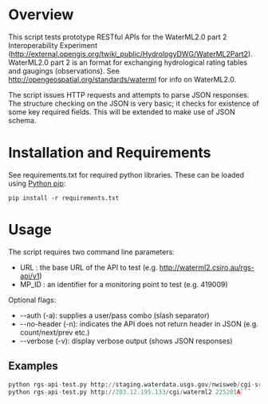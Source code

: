 # Overview

This script tests prototype RESTful APIs for the WaterML2.0 part 2 Interoperability Experiment (http://external.opengis.org/twiki_public/HydrologyDWG/WaterML2Part2). WaterML2.0 part 2 is an format for exchanging hydrological rating tables and gaugings (observations). See http://opengeospatial.org/standards/waterml for info on WaterML2.0. 

The script issues HTTP requests and attempts to parse JSON responses. The structure checking on the JSON is very basic; it checks for existence of some key required fields. This will be extended to make use of JSON schema. 

# Installation and Requirements

See requirements.txt for required python libraries. These can be loaded using [Python pip](https://pypi.python.org/pypi/pip):

``` pip install -r requirements.txt ```

# Usage

The script requires two command line parameters:
* URL : the base URL of the API to test (e.g. http://waterml2.csiro.au/rgs-api/v1)
* MP_ID : an identifier for a monitoring point to test (e.g. 419009)

Optional flags:
* --auth (-a): supplies a user/pass combo (slash separator)
* --no-header (-n): indicates the API does not return header in JSON (e.g.
     count/next/prev etc.)
* --verbose (-v): display verbose output (shows JSON responses)

## Examples

```python rgs-api-test.py http://waterml2.csiro.au/rgs-api/v1/ 419009 -a rgs/test
python rgs-api-test.py http://staging.waterdata.usgs.gov/nwisweb/cgi-src 06025500
python rgs-api-test.py http://203.12.195.133/cgi/waterml2 225201A```


